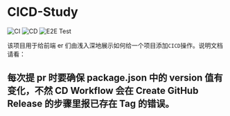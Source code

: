 # CICD-Study

![CI](https://github.com/Hitotsubashi/cicd-study/actions/workflows/ci.yml/badge.svg) ![CD](https://github.com/Hitotsubashi/cicd-study/actions/workflows/cd.yml/badge.svg) ![E2E Test](https://github.com/Hitotsubashi/cicd-study/actions/workflows/e2e-test.yml/badge.svg)

该项目用于给前端 er 们由浅入深地展示如何给一个项目添加`CICD`操作。说明文档请看：



## 每次提 pr 时要确保 package.json 中的 version 值有变化，不然 CD Workflow 会在 Create GitHub Release 的步骤里报已存在 Tag 的错误。
